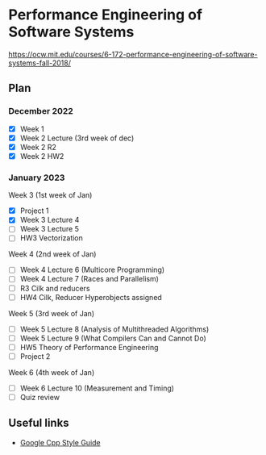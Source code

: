 # Performance Engineering of Software Systems

https://ocw.mit.edu/courses/6-172-performance-engineering-of-software-systems-fall-2018/

## Plan

### December 2022

- [x] Week 1
- [x] Week 2 Lecture (3rd week of dec)
- [x] Week 2 R2
- [x] Week 2 HW2

### January 2023

Week 3 (1st week of Jan)
- [x] Project 1 
- [x] Week 3 Lecture 4
- [ ] Week 3 Lecture 5
- [ ] HW3 Vectorization

Week 4 (2nd week of Jan)
- [ ] Week 4 Lecture 6 (Multicore Programming)
- [ ] Week 4 Lecture 7 (Races and Parallelism)
- [ ] R3 Cilk and reducers
- [ ] HW4 Cilk, Reducer Hyperobjects assigned

Week 5 (3rd week of Jan)
- [ ] Week 5 Lecture 8 (Analysis of Multithreaded Algorithms)
- [ ] Week 5 Lecture 9 (What Compilers Can and Cannot Do)
- [ ] HW5 Theory of Performance Engineering
- [ ] Project 2

Week 6 (4th week of Jan)
- [ ] Week 6 Lecture 10 (Measurement and Timing)
- [ ] Quiz review

## Useful links

- [Google Cpp Style Guide](https://google.github.io/styleguide/cppguide.html)